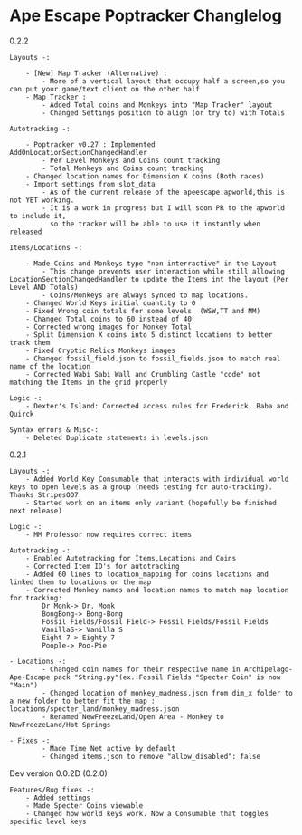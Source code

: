 # Ape Escape Poptracker Changlelog

0.2.2

    Layouts -:

	    - [New] Map Tracker (Alternative) :
            - More of a vertical layout that occupy half a screen,so you can put your game/text client on the other half
        - Map Tracker : 
            - Added Total coins and Monkeys into "Map Tracker" layout
            - Changed Settings position to align (or try to) with Totals

    Autotracking -:

	    - Poptracker v0.27 : Implemented AddOnLocationSectionChangedHandler
            - Per Level Monkeys and Coins count tracking
            - Total Monkeys and Coins count tracking
	    - Changed location names for Dimension X coins (Both races)
        - Import settings from slot_data
            - As of the current release of the apeescape.apworld,this is not YET working. 
            - It is a work in progress but I will soon PR to the apworld to include it,
              so the tracker will be able to use it instantly when released

    Items/Locations -:

	    - Made Coins and Monkeys type "non-interractive" in the Layout
            - This change prevents user interaction while still allowing LocationSectionChangedHandler to update the Items int the layout (Per Level AND Totals)
            - Coins/Monkeys are always synced to map locations.
        - Changed World Keys initial quantity to 0
	    - Fixed Wrong coin totals for some levels  (WSW,TT and MM)
	    - Changed Total coins to 60 instead of 40
	    - Corrected wrong images for Monkey Total
	    - Split Dimension X coins into 5 distinct locations to better track them
	    - Fixed Cryptic Relics Monkeys images
	    - Changed fossil_field.json to fossil_fields.json to match real name of the location
	    - Corrected Wabi Sabi Wall and Crumbling Castle "code" not matching the Items in the grid properly
	
    Logic -:
        - Dexter's Island: Corrected access rules for Frederick, Baba and Quirck

    Syntax errors & Misc-:
        - Deleted Duplicate statements in levels.json

0.2.1

    Layouts -:
        - Added World Key Consumable that interacts with individual world keys to open levels as a group (needs testing for auto-tracking). Thanks StripesOO7
        - Started work on an items only variant (hopefully be finished next release)

    Logic -:
        - MM Professor now requires correct items
    
    Autotracking -:
        - Enabled Autotracking for Items,Locations and Coins
        - Corrected Item ID's for autotracking
        - Added 60 lines to location_mapping for coins locations and linked them to locations on the map
        - Corrected Monkey names and location names to match map location for tracking: 
            Dr Monk-> Dr. Monk
            BongBong-> Bong-Bong
            Fossil Fields/Fossil Field-> Fossil Fields/Fossil Fields
            VanillaS-> Vanilla S
            Eight 7-> Eighty 7
            Poople-> Poo-Pie

    - Locations -:
            - Changed coin names for their respective name in Archipelago-Ape-Escape pack "String.py"(ex.:Fossil Fields "Specter Coin" is now "Main")
            - Changed location of monkey_madness.json from dim_x folder to a new folder to better fit the map : locations/specter_land/monkey_madness.json
            - Renamed NewFreezeLand/Open Area - Monkey to NewFreezeLand/Hot Springs

    - Fixes -:
            - Made Time Net active by default
            - Changed items.json to remove "allow_disabled": false
Dev version 0.0.2D (0.2.0)

	Features/Bug fixes -:
		- Added settings
		- Made Specter Coins viewable
		- Changed how world keys work. Now a Consumable that toggles specific level keys